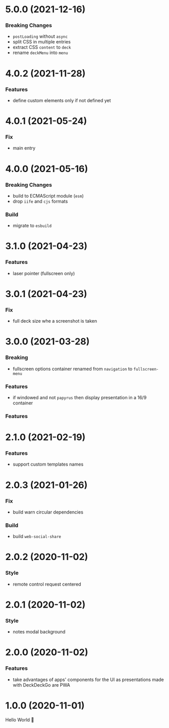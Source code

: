 # 5.0.0 (2021-12-16)

### Breaking Changes

- `postLoading` without `async`
- split CSS in multiple entries
- extract CSS `content` to `deck`
- rename `deckMenu` into `menu`

# 4.0.2 (2021-11-28)

### Features

- define custom elements only if not defined yet

# 4.0.1 (2021-05-24)

### Fix

- main entry

# 4.0.0 (2021-05-16)

### Breaking Changes

- build to ECMAScript module (`esm`)
- drop `iife` and `cjs` formats

### Build

- migrate to `esbuild`

# 3.1.0 (2021-04-23)

### Features

- laser pointer (fullscreen only)

# 3.0.1 (2021-04-23)

### Fix

- full deck size whe a screenshot is taken

# 3.0.0 (2021-03-28)

### Breaking

- fullscreen options container renamed from `navigation` to `fullscreen-menu`

### Features

- if windowed and not `papyrus` then display presentation in a 16/9 container

### Features

# 2.1.0 (2021-02-19)

### Features

- support custom templates names

# 2.0.3 (2021-01-26)

### Fix

- build warn circular dependencies

### Build

- build `web-social-share`

# 2.0.2 (2020-11-02)

### Style

- remote control request centered

# 2.0.1 (2020-11-02)

### Style

- notes modal background

# 2.0.0 (2020-11-02)

### Features

- take advantages of apps' components for the UI as presentations made with DeckDeckGo are PWA

# 1.0.0 (2020-11-01)

Hello World 👋
